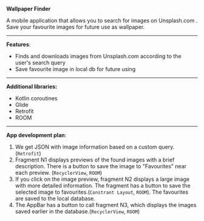 **Wallpaper Finder**

A mobile application that allows you to search for images on Unsplash.com . Save your favourite images for future use as wallpaper.

---

**Features**:

- Finds and downloads images from Unsplash.com according to the user's search query
- Save favourite image in local db for future using

---
**Additional libraries:**

- Kotlin coroutines
- Glide
- Retrofit
- ROOM
---
**App development plan**:

1. We get JSON with image information based on a custom query. (`Retrofit`)
2. Fragment N1 displays previews of the found images with a brief description.  There is a button to save the image to "Favourites" near each preview. (`RecyclerView`, `ROOM`)
3. If you click on the image preview, fragment N2 displays a large image with more detailed information. The fragment has a button to save the selected image to favourites.(`Constrant Layout`, `ROOM`). The favourites are saved to the local database.
4. The AppBar has a button to call fragment N3, which displays the images saved earlier in the database.(`RecyclerView`, `ROOM`)